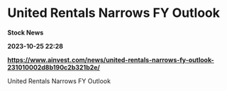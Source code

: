 # United Rentals Narrows FY Outlook
**Stock News**

**2023-10-25 22:28**

**https://www.ainvest.com/news/united-rentals-narrows-fy-outlook-231010002d8b190c2b321b2e/**

United Rentals Narrows FY Outlook